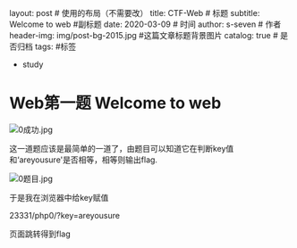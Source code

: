 layout:     post                    # 使用的布局（不需要改）
title:      CTF-Web               # 标题 
subtitle:   Welcome to web #副标题
date:       2020-03-09              # 时间
author:     s-seven                      # 作者
header-img: img/post-bg-2015.jpg    #这篇文章标题背景图片
catalog: true                       # 是否归档
tags:                               #标签

- study

# Web第一题 Welcome to web

![0成功.jpg](http://ww1.sinaimg.cn/large/005KQQDegy1gco0bz3ljwj30nv054q32.jpg)

这一道题应该是最简单的一道了，由题目可以知道它在判断key值和‘areyousure'是否相等，相等则输出flag.

![0题目.jpg](http://ww1.sinaimg.cn/large/005KQQDegy1gco0ecs4i2j30gf04yjrd.jpg)

于是我在浏览器中给key赋值

23331/php0/?key=areyousure

页面跳转得到flag